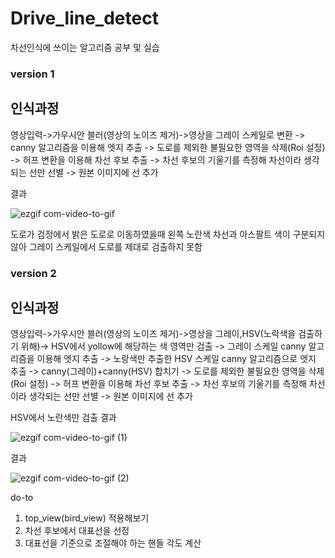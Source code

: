 # Drive_line_detect
차선인식에 쓰이는 알고리즘 공부 및 실습


### version 1
인식과정
---------------------
영상입력->가우시안 블러(영상의 노이즈 제거)->영상을 그레이 스케일로 변환 -> canny 알고리즘을 이용해 엣지 추출 -> 도로를 제외한 불필요한 영역을 삭제(Roi 설정) -> 허프 변환을 이용해 차선 후보 추출 -> 차선 후보의 기울기를 측정해 차선이라 생각되는 선만 선별 -> 원본 이미지에 선 추가

결과


![ezgif com-video-to-gif](https://user-images.githubusercontent.com/67572161/87751020-fbb63400-c837-11ea-90cb-53c77436cfd8.gif)


도로가 검정에서 밝은 도로로 이동하였을때  왼쪽 노란색 차선과 아스팔트 색이 구분되지 않아 그레이 스케일에서 도로를 제대로 검출하지 못함


### version 2
인식과정
---------------------
영상입력->가우시안 블러(영상의 노이즈 제거)->영상을 그레이,HSV(노락색을 검출하기 위해)-> HSV에서 yollow에 해당하는 색 영역만 검출 -> 그레이 스케일 canny 알고리즘을 이용해 엣지 추출 -> 노랑색만 추출한 HSV 스케일 canny 알고리즘으로 엣지 추출 -> canny(그레이)+canny(HSV) 합치기 -> 도로를 제외한 불필요한 영역을 삭제(Roi 설정) -> 허프 변환을 이용해 차선 후보 추출 -> 차선 후보의 기울기를 측정해 차선이라 생각되는 선만 선별 -> 원본 이미지에 선 추가

HSV에서 노란색만 검출 결과

![ezgif com-video-to-gif (1)](https://user-images.githubusercontent.com/67572161/87751833-e5a97300-c839-11ea-876a-e5f0660c015b.gif)


결과

![ezgif com-video-to-gif (2)](https://user-images.githubusercontent.com/67572161/87752119-97e13a80-c83a-11ea-95ef-c33595eb0ab1.gif)



do-to
1. top_view(bird_view) 적용해보기
2. 차선 후보에서 대표선을 선정
3. 대표선을 기준으로 조절해야 하는 핸들 각도 계산
